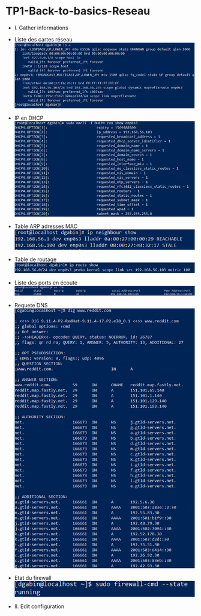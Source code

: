 # TP1-Back-to-basics-Reseau


- I. Gather informations

* Liste des cartes réseau
 ![alt text](img/1.PNG)

* IP en DHCP 
 ![alt text](/img/2.png " IP en DHCP ")

* Table ARP adresses MAC 
![alt text](/img/3.png " Table ARP")

* Table de routage 
 ![alt text](/img/4-routeshow.png "Table de routage")

* Liste des ports en écoute 
 ![alt text](/img/5-SStcputp.png "TCP UDP")

* Requete DNS 
![alt text](/img/6-reddit.png "Requete DNS")

* Etat du firewall 
 ![alt text](/img/7-firewallState.png "Firewall")

- II. Edit configuration



